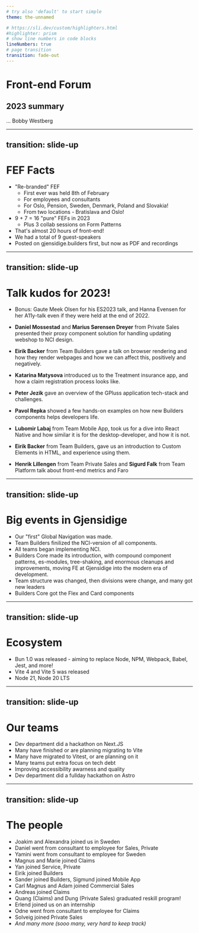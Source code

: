 ```yaml
---
# try also 'default' to start simple
theme: the-unnamed

# https://sli.dev/custom/highlighters.html
#highlighter: prism
# show line numbers in code blocks
lineNumbers: true
# page transition
transition: fade-out
---
```


# Front-end Forum

## 2023 summary

...
<twemoji-man-technologist/> Bobby Westberg

---
transition: slide-up
---

# <twemoji-scroll/> FEF Facts

* "Re-branded" FEF
  * First ever was held 8th of February
  * For employees and consultants
  * For Oslo, Pension, Sweden, Denmark, Poland and Slovakia!
  * From two locations - Bratislava and Oslo!
* 9 + 7 = 16 "pure" FEFs in 2023
  * Plus 3 collab sessions on Form Patterns
* That's almost 20 hours of front-end!
* We had a total of 9 guest-speakers
* Posted on gjensidige.builders first, but now as PDF and recordings

---
transition: slide-up
---

# <twemoji-scroll/> Talk kudos for 2023!

* Bonus: Gaute Meek Olsen for his ES2023 talk, and Hanna Evensen for her A11y-talk even if they were held at the end of 2022.

* **Daniel Mossestad** and **Marius Sørensen Dreyer** from Private Sales presented their proxy component solution for handling updating webshop to NCI design.

* **Eirik Backer** from Team Builders gave a talk on browser rendering and how they render webpages and how we can affect this, positively and negatively.

* <twemoji-flag-slovakia/> **Katarina Matysova** introduced us to the Treatment insurance app, and how a claim registration process looks like.

* <twemoji-flag-slovakia/> **Peter Jezik** gave an overview of the GPluss application tech-stack and challenges.

* <twemoji-flag-slovakia/> **Pavol Repka** showed a few hands-on examples on how new Builders components helps developers life.

* **Lubomir Labaj** from Team Mobile App, took us for a dive into React Native and how similar it is for the desktop-developer, and how it is not.

* **Eirik Backer** from Team Builders, gave us an introduction to Custom Elements in HTML, and experience using them.

* **Henrik Lillengen** from Team Private Sales and **Sigurd Falk** from Team Platform talk about front-end metrics and Faro <twemoji-desert/>

---
transition: slide-up
---

# <twemoji-scroll/> Big events in Gjensidige

* Our "first" Global Navigation was made.
* Team Builders finilized the NCI-version of all components.
* All teams began implementing NCI.
* Builders Core made its introduction, with compound component patterns, es-modules, tree-shaking, and enormous cleanups and improvements, moving FE at Gjensidige into the modern era of development.
* Team structure was changed, then divisions were change, and many got new leaders
* Builders Core got the Flex and Card components

---
transition: slide-up
---

# <twemoji-scroll/> Ecosystem

* Bun 1.0 was released - aiming to replace Node, NPM, Webpack, Babel, Jest, and more!
* Vite 4 and Vite 5 was released
* Node 21, Node 20 LTS

---
transition: slide-up
---

# <twemoji-scroll/> Our teams

* Dev department did a hackathon on Next.JS
* Many have finished or are planning migrating to Vite
* Many have migrated to Vitest, or are planning on it
* Many teams put extra focus on tech debt
* Improving accessibility awarness and quality
* Dev department did a fullday hackathon on Astro

---
transition: slide-up
---

# <twemoji-scroll/> The people

* <twemoji-new-button/> Joakim and Alexandra joined us in Sweden
* <twemoji-check-box-with-check/> Daniel went from consultant to employee for Sales, Private
* <twemoji-check-box-with-check/> Yamini went from consultant to employee for Sweden
* <twemoji-new-button/> Magnus and Marie joined Claims
* <twemoji-new-button/> Yan joined Service, Private
* <twemoji-check-mark-button/> Eirik joined Builders
* <twemoji-new-button/> Sander joined Builders, Sigmund joined Mobile App
* <twemoji-check-mark-button/> Carl Magnus and Adam joined Commercial Sales
* <twemoji-new-button/> Andreas joined Claims
* <twemoji-new-button/> Quang (Claims) and Dung (Private Sales) graduated reskill program!
* <twemoji-check-mark-button/> Erlend joined us on an internship
* <twemoji-check-box-with-check/> Odne went from consultant to employee for Claims
* <twemoji-check-mark-button/> Solveig joined Private Sales
* _And many more (sooo many, very hard to keep track)_